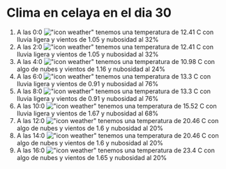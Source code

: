 # Clima en celaya en el dia 30

1. A las 0:0 !["icon weather"](http://openweathermap.org/img/w/10n.png) tenemos una temperatura de 12.41 C con lluvia ligera y  vientos de 1.05 y nubosidad al 32%
1. A las 2:0 !["icon weather"](http://openweathermap.org/img/w/10n.png) tenemos una temperatura de 12.41 C con lluvia ligera y  vientos de 1.05 y nubosidad al 32%
1. A las 4:0 !["icon weather"](http://openweathermap.org/img/w/02n.png) tenemos una temperatura de 10.98 C con algo de nubes y  vientos de 1.16 y nubosidad al 24%
1. A las 6:0 !["icon weather"](http://openweathermap.org/img/w/10n.png) tenemos una temperatura de 13.3 C con lluvia ligera y  vientos de 0.91 y nubosidad al 76%
1. A las 8:0 !["icon weather"](http://openweathermap.org/img/w/10d.png) tenemos una temperatura de 13.3 C con lluvia ligera y  vientos de 0.91 y nubosidad al 76%
1. A las 10:0 !["icon weather"](http://openweathermap.org/img/w/10d.png) tenemos una temperatura de 15.52 C con lluvia ligera y  vientos de 1.67 y nubosidad al 68%
1. A las 12:0 !["icon weather"](http://openweathermap.org/img/w/02d.png) tenemos una temperatura de 20.46 C con algo de nubes y  vientos de 1.6 y nubosidad al 20%
1. A las 14:0 !["icon weather"](http://openweathermap.org/img/w/02d.png) tenemos una temperatura de 20.46 C con algo de nubes y  vientos de 1.6 y nubosidad al 20%
1. A las 16:0 !["icon weather"](http://openweathermap.org/img/w/02d.png) tenemos una temperatura de 23.4 C con algo de nubes y  vientos de 1.65 y nubosidad al 20%
